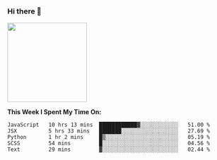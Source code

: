 ### Hi there 👋

<!--
**nestor22/nestor22** is a ✨ _special_ ✨ repository because its `README.md` (this file) appears on your GitHub profile.

Here are some ideas to get you started:

- 🔭 I’m currently working on ...
- 🌱 I’m currently learning ...
- 👯 I’m looking to collaborate on ...
- 🤔 I’m looking for help with ...
- 💬 Ask me about ...
- 📫 How to reach me: ...
- 😄 Pronouns: ...
- ⚡ Fun fact: ...
-->


<img height="180em" src="https://github-readme-stats.vercel.app/api?username=nestor22&show_icons=true&hide_border=true&&count_private=true&include_all_commits=true" />

**This Week I Spent My Time On:**
<!--START_SECTION:waka-->
```text
JavaScript   10 hrs 13 mins  ████████████▓░░░░░░░░░░░░   51.00 % 
JSX          5 hrs 33 mins   ███████░░░░░░░░░░░░░░░░░░   27.69 % 
Python       1 hr 2 mins     █▒░░░░░░░░░░░░░░░░░░░░░░░   05.19 % 
SCSS         54 mins         █░░░░░░░░░░░░░░░░░░░░░░░░   04.56 % 
Text         29 mins         ▓░░░░░░░░░░░░░░░░░░░░░░░░   02.44 % 
```
<!--END_SECTION:waka-->


